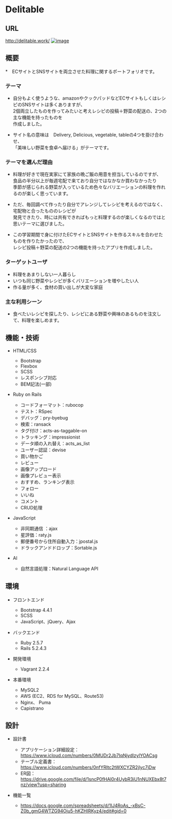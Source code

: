 # Delitable

## URL
http://delitable.work/
[![image](https://user-images.githubusercontent.com/62997834/92128993-efb12080-ee3d-11ea-8e33-bba828f2b3f4.png)](http://delitable.work/)


## 概要
*　ECサイトとSNSサイトを両立させた料理に関するポートフォリオです。

### テーマ
* 自分もよく使うような、amazonやクックパッドなどECサイトもしくはレシピのSNSサイトは多くありますが、  
2個両立したものを作ってみたいと考えレシピの投稿＋野菜の配送の、2つの主な機能を持ったものを  
作成しました。  

* サイト名の意味は　Delivery, Delicious, vegetable, tableの4つを掛け合わせ、  
「美味しい野菜を食卓へ届ける」がテーマです。


### テーマを選んだ理由
* 料理が好きで現在実家にて家族の晩ご飯の用意を担当しているのですが、  
食品の半分以上が毎週宅配で来ており自分ではなかなか買わなかったり  
季節が感じられる野菜が入っているため色々なバリエーションの料理を作れるのが楽しく思っています。

- ただ、毎回調べて作ったり自分でアレンジしてレシピを考えるのではなく、宅配物と合ったもののレシピが  
発見できたり、時には共有できればもっと料理するのが楽しくなるのではと思いテーマに選びました。  

- この学習期間で身に付けたECサイトとSNSサイトを作るスキルを合わせたものを作りたかったので、  
レシピ投稿＋野菜の配送の2つの機能を持ったアプリを作成しました。


### ターゲットユーザ
* 料理をあまりしない一人暮らし
* いつも同じ野菜やレシピが多くバリエーションを増やしたい人
* 作る量が多く、食材の買い出しが大変な家庭


### 主な利用シーン
* 食べたいレシピを探したり、レシピにある野菜や興味のあるものを注文して、料理を楽しめます。

## 機能・技術
- HTML/CSS
	- Bootstrap
	- Flexbox
	- SCSS
	- レスポンシブ対応
	- BEM記法(一部)

- Ruby on Rails
	- コードフォーマット：rubocop
	- テスト：RSpec
	- デバッグ：pry-byebug
	- 検索：ransack
	- タグ付け：acts-as-taggable-on
	- トラッキング：impressionist
	- データ順の入れ替え：acts_as_list
	- ユーザー認証：devise
	- 買い物かご
	- レビュー
	- 画像アップロード
	- 画像プレビュー表示
	- おすすめ、ランキング表示
	- フォロー
	- いいね
	- コメント
	- CRUD処理

- JavaScript
	- 非同期通信 ：ajax
	- 星評価：raty.js
	- 郵便番号から住所自動入力：jpostal.js
	- ドラックアンドドロップ：Sortable.js

- AI
	- 自然言語処理：Natural Language API

## 環境
- フロントエンド
	- Bootstrap 4.4.1
	- SCSS
	- JavaScript、jQuery、Ajax

- バックエンド
	- Ruby 2.5.7
	- Rails 5.2.4.3

- 開発環境
	- Vagrant 2.2.4

- 本番環境
	- MySQL2
	- AWS (EC2、RDS for MySQL、Route53)
	- Nginx、 Puma
	- Capistrano

## 設計

- 設計書
	- アプリケーション詳細設定：https://www.icloud.com/numbers/0MUDr2Jb7IqNjydIzylYOACsg
	- テーブル定義書：https://www.icloud.com/numbers/0nfYRItc2tWXCYZR2jlyc7jDw
	- ER図：https://drive.google.com/file/d/1sncP0fHAl0r4UybR3iU1nNUXEbx8t7nz/view?usp=sharing

- 機能一覧
	- https://docs.google.com/spreadsheets/d/1IJ4RoAs_-xBsC-Z0b_gmG4WTZG94Oju5-hKZHIRKyz4/edit#gid=0

